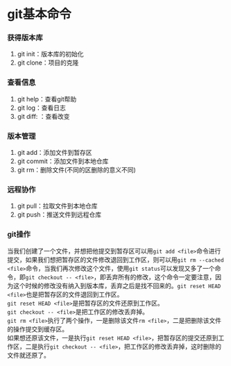 # git基本命令
### 获得版本库
1. git init：版本库的初始化
2. git clone：项目的克隆
### 查看信息
1. git help：查看git帮助
2. git log：查看日志
3. git diff: ：查看改变
### 版本管理
1. git add：添加文件到暂存区
2. git commit：添加文件到本地仓库
3. git rm：删除文件(不同的区删除的意义不同)
### 远程协作
1. git pull：拉取文件到本地仓库
2. git push：推送文件到远程仓库

### git操作
当我们创建了一个文件，并想把他提交到暂存区可以用`git add <file>`命令进行提交，如果我们想把暂存区的文件修改退回到工作区，则可以用`git rm --cached <file>`命令，当我们再次修改这个文件，使用`git status`可以发现又多了一个命令，即`git checkout -- <file>`，即丢弃所有的修改，这个命令一定要注意，因为这个时候的修改没有纳入到版本库，丢弃之后是找不回来的。`git reset HEAD <file>`也是把暂存区的文件退回到工作区。  
`git reset HEAD <file>`是把暂存区的文件还原到工作区。  
`git checkout -- <file>`是把工作区的修改丢弃掉。  
`git rm <file>`执行了两个操作，一是删除该文件`rm <file>`，二是把删除该文件的操作提交到缓存区。  
如果想还原该文件，一是执行`git reset HEAD <file>`，把暂存区的提交还原到工作区，二是执行`git checkout -- <file>`，把工作区的修改丢弃掉，这时删除的文件就还原了。